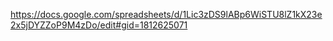https://docs.google.com/spreadsheets/d/1Lic3zDS9lABp6WiSTU8lZ1kX23e2x5jDYZZoP9M4zDo/edit#gid=1812625071